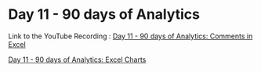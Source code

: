 
# Day 11 - 90 days of Analytics



Link to the YouTube Recording :
 [Day 11 - 90 days of Analytics: Comments in Excel](https://www.youtube.com/watch?v=hvx7dYzh4IA)

  [Day 11 - 90 days of Analytics: Excel Charts]( https://www.youtube.com/watch?v=Sfm_71shE-M)
